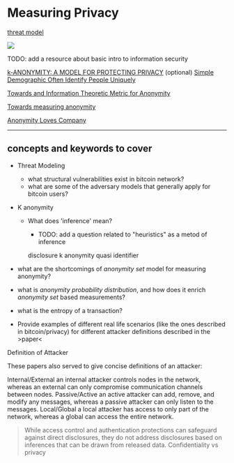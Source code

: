 # Measuring Privacy

[threat model](https://en.wikipedia.org/wiki/Threat_model)

![](https://imgs.xkcd.com/comics/security.png)

TODO: add a resource about basic intro to information security

[k-ANONYMITY: A MODEL FOR PROTECTING PRIVACY](https://web.archive.org/web/20210720143809/https://www.win.tue.nl/~jhartog/CourseVerif/Papers/10.1.1.90.4099.pdf)
    (optional) [Simple Demographic Often Identify People Uniquely](https://dataprivacylab.org/projects/identifiability/paper1.pdf)

[Towards and Information Theoretic Metric for Anonymity](http://www0.cs.ucl.ac.uk/staff/G.Danezis/papers/set.pdf)

[Towards measuring anonymity](https://www.esat.kuleuven.be/cosic/publications/article-89.pdf)

[Anonymity Loves Company](https://www.freehaven.net/anonbib/cache/oreilly-usability.pdf)

---

## concepts and keywords to cover

- Threat Modeling
  - what structural vulnerabilities exist in bitcoin network?
  - what are some of the adversary models that generally apply for bitcoin users?

- K anonymity
  - What does 'inference' mean?
    - TODO: add a question related to "heuristics" as a metod of inference
    
    disclosure
    k anonymity
    quasi identifier
    
- what are the shortcomings of *anonymity set* model for measuring anonymity?

- what is *anonymity probability distribution*, and how does it enrich *anonymity set* based measurements?

- what is the entropy of a transaction?

- Provide examples of different real life scenarios (like the ones described in bitcoin/privacy) for different attacker definitions described in the >paper<

Definition of Attacker

These papers also served to give concise definitions of an attacker:

Internal/External
    an internal attacker controls nodes in the network, whereas an external can only compromise communication channels between nodes.
Passive/Active
    an active attacker can add, remove, and modify any messages, whereas a passive attacker can only listen to the messages.
Local/Global
    a local attacker has access to only part of the network, whereas a global can access the entire network.

> While access control and authentication protections can safeguard against direct disclosures, they do not address disclosures based on inferences that can be drawn from released data.
    Confidentiality vs privacy 


